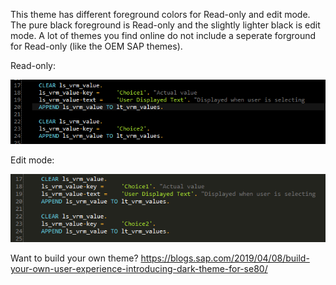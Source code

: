 This theme has different foreground colors for Read-only and edit mode. The pure black foreground is Read-only and the slightly lighter black is edit mode. A lot of themes you find online do not include a seperate forground for Read-only (like the OEM SAP themes).

Read-only:

![Read-only](https://github.com/Tursko/ABAP-Theme/blob/master/ReadOnly.PNG)

Edit mode:

![Edit](https://github.com/Tursko/ABAP-Theme/blob/master/Edit.PNG)

Want to build your own theme? 
https://blogs.sap.com/2019/04/08/build-your-own-user-experience-introducing-dark-theme-for-se80/
